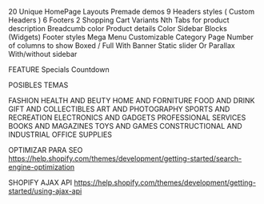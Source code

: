 20 Unique HomePage Layouts Premade demos
9 Headers styles ( Custom Headers )
6 Footers
2 Shopping Cart Variants
Nth Tabs for product description
Breadcumb color
Product details
	Color
Sidebar Blocks (Widgets)
Footer styles
Mega Menu
Customizable Category Page
	Number of columns to show
	Boxed / Full
	With Banner
	Static slider Or Parallax
	With/without sidebar

FEATURE
	Specials Countdown 
	

POSIBLES TEMAS

FASHION
HEALTH AND BEUTY
HOME AND FORNITURE
FOOD AND DRINK
GIFT AND COLLECTIBLES
ART AND PHOTOGRAPHY
SPORTS AND RECREATION
ELECTRONICS AND GADGETS
PROFESSIONAL SERVICES
BOOKS AND MAGAZINES
TOYS AND GAMES
CONSTRUCTIONAL AND INDUSTRIAL
OFFICE SUPPLIES


OPTIMIZAR PARA SEO
https://help.shopify.com/themes/development/getting-started/search-engine-optimization

SHOPIFY AJAX API
https://help.shopify.com/themes/development/getting-started/using-ajax-api
